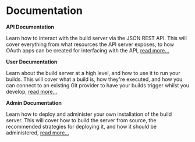 # Documentation

**API Documentation**

Learn how to interact with the build server via the JSON REST API. This will
cover everything from what resources the API server exposes, to how OAuth apps
can be created for interfacing with the API, [read more...](/api)

**User Documentation**

Learn about the build server at a high level, and how to use it to run your
builds. This will cover what a build is, how they're executed, and how you can
connect to an existing Git provider to have your builds trigger whilst you
develop, [read more...](/user)

**Admin Documentation**

Learn how to deploy and administer your own installation of the build server.
This will cover how to build the server from source, the recommended
strategies for deploying it, and how it should be administered,
[read more...](/admin)
